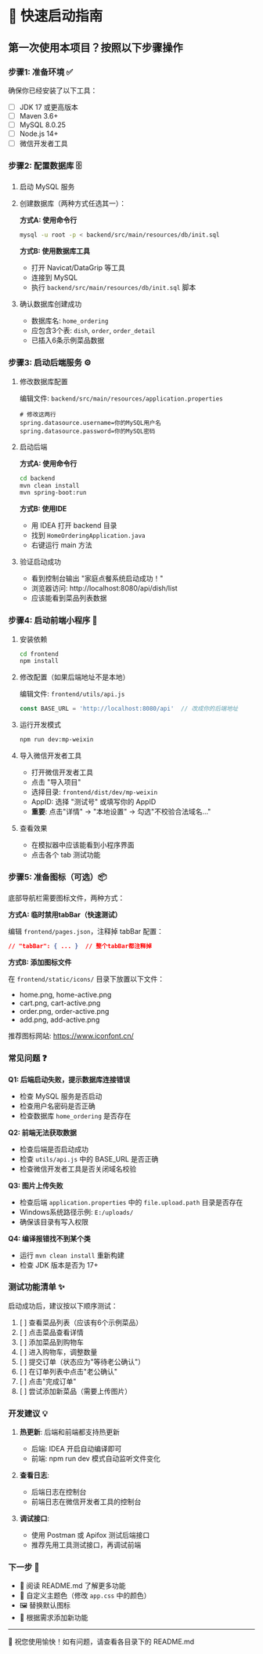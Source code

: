 # 🚀 快速启动指南

## 第一次使用本项目？按照以下步骤操作

### 步骤1: 准备环境 ✅

确保你已经安装了以下工具：
- [ ] JDK 17 或更高版本
- [ ] Maven 3.6+
- [ ] MySQL 8.0.25
- [ ] Node.js 14+
- [ ] 微信开发者工具

### 步骤2: 配置数据库 🗄️

1. 启动 MySQL 服务

2. 创建数据库（两种方式任选其一）：

   **方式A: 使用命令行**
   ```bash
   mysql -u root -p < backend/src/main/resources/db/init.sql
   ```

   **方式B: 使用数据库工具**
   - 打开 Navicat/DataGrip 等工具
   - 连接到 MySQL
   - 执行 `backend/src/main/resources/db/init.sql` 脚本

3. 确认数据库创建成功
   - 数据库名: `home_ordering`
   - 应包含3个表: `dish`, `order`, `order_detail`
   - 已插入6条示例菜品数据

### 步骤3: 启动后端服务 ⚙️

1. 修改数据库配置

   编辑文件: `backend/src/main/resources/application.properties`
   
   ```properties
   # 修改这两行
   spring.datasource.username=你的MySQL用户名
   spring.datasource.password=你的MySQL密码
   ```

2. 启动后端

   **方式A: 使用命令行**
   ```bash
   cd backend
   mvn clean install
   mvn spring-boot:run
   ```

   **方式B: 使用IDE**
   - 用 IDEA 打开 backend 目录
   - 找到 `HomeOrderingApplication.java`
   - 右键运行 main 方法

3. 验证启动成功
   - 看到控制台输出 "家庭点餐系统启动成功！"
   - 浏览器访问: http://localhost:8080/api/dish/list
   - 应该能看到菜品列表数据

### 步骤4: 启动前端小程序 📱

1. 安装依赖
   ```bash
   cd frontend
   npm install
   ```

2. 修改配置（如果后端地址不是本地）

   编辑文件: `frontend/utils/api.js`
   
   ```javascript
   const BASE_URL = 'http://localhost:8080/api'  // 改成你的后端地址
   ```

3. 运行开发模式
   ```bash
   npm run dev:mp-weixin
   ```

4. 导入微信开发者工具
   - 打开微信开发者工具
   - 点击 "导入项目"
   - 选择目录: `frontend/dist/dev/mp-weixin`
   - AppID: 选择 "测试号" 或填写你的 AppID
   - **重要**: 点击"详情" → "本地设置" → 勾选"不校验合法域名..."

5. 查看效果
   - 在模拟器中应该能看到小程序界面
   - 点击各个 tab 测试功能

### 步骤5: 准备图标（可选）📦

底部导航栏需要图标文件，两种方式：

**方式A: 临时禁用tabBar（快速测试）**

编辑 `frontend/pages.json`，注释掉 tabBar 配置：
```json
// "tabBar": { ... }  // 整个tabBar都注释掉
```

**方式B: 添加图标文件**

在 `frontend/static/icons/` 目录下放置以下文件：
- home.png, home-active.png
- cart.png, cart-active.png
- order.png, order-active.png
- add.png, add-active.png

推荐图标网站: https://www.iconfont.cn/

### 常见问题 ❓

**Q1: 后端启动失败，提示数据库连接错误**
- 检查 MySQL 服务是否启动
- 检查用户名密码是否正确
- 检查数据库 `home_ordering` 是否存在

**Q2: 前端无法获取数据**
- 检查后端是否启动成功
- 检查 `utils/api.js` 中的 BASE_URL 是否正确
- 检查微信开发者工具是否关闭域名校验

**Q3: 图片上传失败**
- 检查后端 `application.properties` 中的 `file.upload.path` 目录是否存在
- Windows系统路径示例: `E:/uploads/`
- 确保该目录有写入权限

**Q4: 编译报错找不到某个类**
- 运行 `mvn clean install` 重新构建
- 检查 JDK 版本是否为 17+

### 测试功能清单 ✨

启动成功后，建议按以下顺序测试：

1. [ ] 查看菜品列表（应该有6个示例菜品）
2. [ ] 点击菜品查看详情
3. [ ] 添加菜品到购物车
4. [ ] 进入购物车，调整数量
5. [ ] 提交订单（状态应为"等待老公确认"）
6. [ ] 在订单列表中点击"老公确认"
7. [ ] 点击"完成订单"
8. [ ] 尝试添加新菜品（需要上传图片）

### 开发建议 💡

1. **热更新**: 后端和前端都支持热更新
   - 后端: IDEA 开启自动编译即可
   - 前端: npm run dev 模式自动监听文件变化

2. **查看日志**: 
   - 后端日志在控制台
   - 前端日志在微信开发者工具的控制台

3. **调试接口**: 
   - 使用 Postman 或 Apifox 测试后端接口
   - 推荐先用工具测试接口，再调试前端

### 下一步 🎯

- 📖 阅读 README.md 了解更多功能
- 🎨 自定义主题色（修改 `app.css` 中的颜色）
- 🖼️ 替换默认图标
- 📝 根据需求添加新功能

---

🎉 祝您使用愉快！如有问题，请查看各目录下的 README.md
